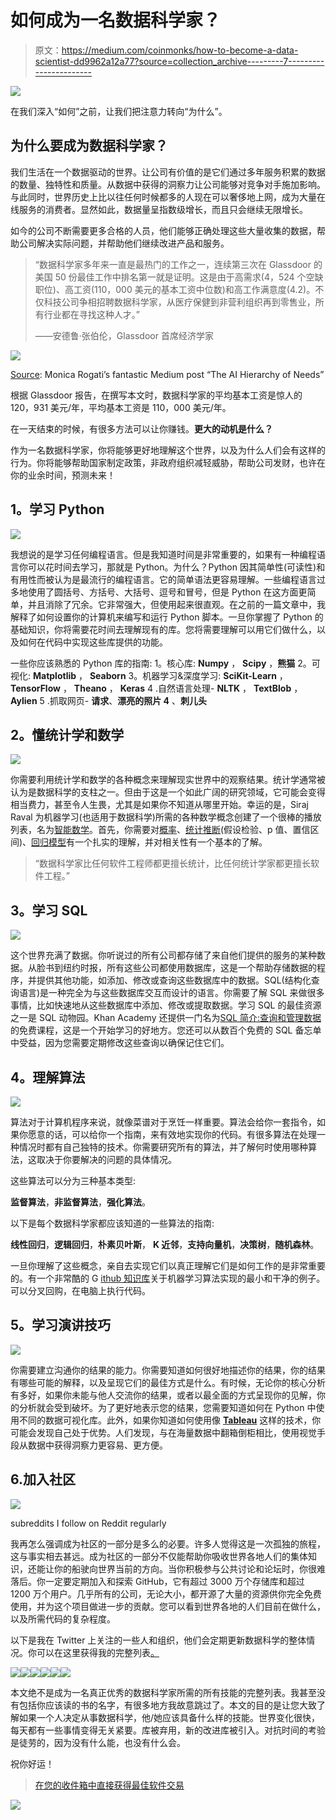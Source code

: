 # 如何成为一名数据科学家？

> 原文：<https://medium.com/coinmonks/how-to-become-a-data-scientist-dd9962a12a77?source=collection_archive---------7----------------------->

![](img/66e81fabf30424d86db9b6e7d85638ac.png)

在我们深入“如何”之前，让我们把注意力转向“为什么”。

## **为什么要成为数据科学家？**

我们生活在一个数据驱动的世界。让公司有价值的是它们通过多年服务积累的数据的数量、独特性和质量。从数据中获得的洞察力让公司能够对竞争对手施加影响。与此同时，世界历史上比以往任何时候都多的人现在可以奢侈地上网，成为大量在线服务的消费者。显然如此，数据量呈指数级增长，而且只会继续无限增长。

如今的公司不断需要更多合格的人员，他们能够正确处理这些大量收集的数据，帮助公司解决实际问题，并帮助他们继续改进产品和服务。

> “数据科学家多年来一直是最热门的工作之一，连续第三次在 Glassdoor 的美国 50 份最佳工作中排名第一就是证明。这是由于高需求(4，524 个空缺职位)、高工资(110，000 美元的基本工资中位数)和高工作满意度(4.2)。不仅科技公司争相招聘数据科学家，从医疗保健到非营利组织再到零售业，所有行业都在寻找这种人才。”
> 
> ——安德鲁·张伯伦，Glassdoor 首席经济学家

![](img/7e751bcd036e340926615b9684fdb8a0.png)

[Source](https://hackernoon.com/the-ai-hierarchy-of-needs-18f111fcc007): Monica Rogati’s fantastic Medium post “The AI Hierarchy of Needs”

根据 Glassdoor 报告，在撰写本文时，数据科学家的平均基本工资是惊人的 120，931 美元/年，平均基本工资是 110，000 美元/年。

在一天结束的时候，有很多方法可以让你赚钱。**更大的动机是什么？**

作为一名数据科学家，你将能够更好地理解这个世界，以及为什么人们会有这样的行为。你将能够帮助国家制定政策，非政府组织减轻威胁，帮助公司发财，也许在你的业余时间，预测未来！

## **1。学习 Python**

![](img/8ec3169139373739007075b8909dfa0f.png)

我想说的是学习任何编程语言。但是我知道时间是非常重要的，如果有一种编程语言你可以花时间去学习，那就是 Python。为什么？Python 因其简单性(可读性)和有用性而被认为是最流行的编程语言。它的简单语法更容易理解。一些编程语言过多地使用了圆括号、方括号、大括号、逗号和冒号，但是 Python 在这方面更简单，并且消除了冗余。它非常强大，但使用起来很直观。在之前的一篇文章中，我解释了如何设置你的计算机来编写和运行 Python 脚本。一旦你掌握了 Python 的基础知识，你将需要花时间去理解现有的库。您将需要理解可以用它们做什么，以及如何在代码中实现这些库提供的功能。

一些你应该熟悉的 Python 库的指南:
1。核心库: **Numpy** ， **Scipy** ，**熊猫**
2。可视化: **Matplotlib** ， **Seaborn**
3。机器学习&深度学习: **SciKit-Learn** ， **TensorFlow** ， **Theano** ， **Keras**
4 .自然语言处理- **NLTK** ， **TextBlob** ， **Aylien**
5 .抓取网页- **请求**、**漂亮的照片 4** 、**刺儿头**

## **2。懂统计学和数学**

![](img/125ca1c3044f2ce29169d92e7bc1b5ea.png)

你需要利用统计学和数学的各种概念来理解现实世界中的观察结果。统计学通常被认为是数据科学的支柱之一。但由于这是一个如此广阔的研究领域，它可能会变得相当费力，甚至令人生畏，尤其是如果你不知道从哪里开始。幸运的是，Siraj Raval 为机器学习(也适用于数据科学)所需的各种数学概念创建了一个很棒的播放列表，名为[智能数学](https://www.youtube.com/playlist?list=PL2-dafEMk2A7mu0bSksCGMJEmeddU_H4D)。首先，你需要对[概率](https://towardsdatascience.com/probability-concepts-explained-introduction-a7c0316de465)、[统计推断](https://arxiv.org/pdf/1603.04929.pdf)(假设检验、p 值、置信区间)、[回归模型](https://www.analyticsvidhya.com/blog/2015/08/comprehensive-guide-regression/)有一个扎实的理解，并对相关性有一个基本的了解。

> “数据科学家比任何软件工程师都更擅长统计，比任何统计学家都更擅长软件工程。”

## **3。学习 SQL**

![](img/09844c209ef4eea745e4085354f8aadc.png)

这个世界充满了数据。你听说过的所有公司都存储了来自他们提供的服务的某种数据。从脸书到纽约时报，所有这些公司都使用数据库，这是一个帮助存储数据的程序，并提供其他功能，如添加、修改或查询这些数据库中的数据。SQL(结构化查询语言)是一种完全为与这些数据库交互而设计的语言。你需要了解 SQL 来做很多事情，比如快速地从这些数据库中添加、修改或提取数据。学习 SQL 的最佳资源之一是 SQL 动物园。Khan Academy 还提供一门名为[SQL 简介:查询和管理数据](https://www.khanacademy.org/computing/computer-programming/sql)的免费课程，这是一个开始学习的好地方。您还可以从数百个免费的 SQL 备忘单中受益，因为您需要定期修改这些查询以确保记住它们。

## **4。理解算法**

![](img/8075bb1dc13de2661b459fea1c6bf7a4.png)

算法对于计算机程序来说，就像菜谱对于烹饪一样重要。算法会给你一套指令，如果你愿意的话，可以给你一个指南，来有效地实现你的代码。有很多算法在处理一种情况时都有自己独特的技术。你需要研究所有的算法，并了解何时使用哪种算法，这取决于你要解决的问题的具体情况。

这些算法可以分为三种基本类型:

**监督算法**，**非监督算法**，**强化算法**。

以下是每个数据科学家都应该知道的一些算法的指南:

**线性回归**，**逻辑回归**，**朴素贝叶斯**， **K 近邻**，**支持向量机**，**决策树**，**随机森林**。

一旦你理解了这些概念，亲自去实现它们以真正理解它们是如何工作的是非常重要的。有一个非常酷的 G [ithub 知识库](https://github.com/rushter/MLAlgorithms)关于机器学习算法实现的最小和干净的例子。可以分叉回购，在电脑上执行代码。

## **5。学习演讲技巧**

![](img/584f6079ebaf00c60e0155919d6d9db5.png)

你需要建立沟通你的结果的能力。你需要知道如何很好地描述你的结果，你的结果有哪些可能的解释，以及呈现它们的最佳方式是什么。有时候，无论你的核心分析有多好，如果你未能与他人交流你的结果，或者以最全面的方式呈现你的见解，你的分析就会受到破坏。为了更好地表示您的结果，您需要知道如何在 Python 中使用不同的数据可视化库。此外，如果你知道如何使用像 [**Tableau**](https://www.tableau.com/) 这样的技术，你可能会发现自己处于优势。人们发现，与在海量数据中翻箱倒柜相比，使用视觉手段从数据中获得洞察力更容易、更方便。

## 6.加入社区

![](img/0bb9677e59716c677f454ee8b703c144.png)

subreddits I follow on Reddit regularly

我再怎么强调成为社区的一部分是多么的必要。许多人觉得这是一次孤独的旅程，这与事实相去甚远。成为社区的一部分不仅能帮助你吸收世界各地人们的集体知识，还能让你的船驶向世界当前的方向。当你积极参与公共讨论和论坛时，你很难落后。你一定要定期加入和探索 GitHub，它有超过 3000 万个存储库和超过 1200 万个用户。几乎所有的公司，无论大小，都开源了大量的资源供你完全免费使用，并为这个项目做进一步的贡献。您可以看到世界各地的人们目前在做什么，以及所需代码的复杂程度。

以下是我在 Twitter 上关注的一些人和组织，他们会定期更新数据科学的整体情况。你可以在这里获得我的完整列表[。](https://twitter.com/sciencealldey/lists/data-science-community/members?lang=en)

![](img/ff163b9db1f965f8a0fecc772af9936b.png)![](img/5c6ad121e867509278b64ee5ebb7e79c.png)![](img/c68e1ae43e0f0bbf00cb3e25e772de53.png)![](img/1bb5b0c5d724c2a17ea9064fcd0838a4.png)![](img/80ce773a00f7aabea024649d88e5b999.png)![](img/a4d822c4b49b9b45bf6c26584bb2188e.png)

本文绝不是成为一名真正优秀的数据科学家所需的所有技能的完整列表。我甚至没有包括你应该读的书的名字，有很多地方我故意跳过了。本文的目的是让您大致了解如果一个人决定从事数据科学，他/她应该具备什么样的技能。世界变化很快，每天都有一些事情变得无关紧要。库被弃用，新的改进库被引入。对抗时间的考验是徒劳的，因为没有什么能，也没有什么会。

祝你好运！

> [在您的收件箱中直接获得最佳软件交易](https://coincodecap.com/?utm_source=coinmonks)

[![](img/7c0b3dfdcbfea594cc0ae7d4f9bf6fcb.png)](https://coincodecap.com/?utm_source=coinmonks)